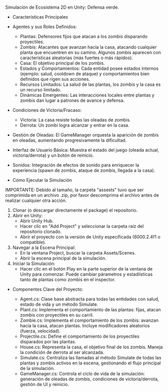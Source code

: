 Simulación de Ecosistema 2D en Unity: Defensa verde.

- Características Principales

- Agentes y sus Roles Definidos:
    - Plantas: Defensores fijos que atacan a los zombis disparando proyectiles.
    - Zombis: Atacantes que avanzan hacia la casa, atacando cualquier planta que encuentren en su camino. Algunos zombis aparecen con características aleatorias (más fuertes o más rápidos).
    - Casa: El objetivo principal de los zombis.
    - Estados y Comportamientos: Cada entidad posee estados internos (ejemplo: salud, cooldown de ataque) y comportamientos bien definidos que rigen sus acciones.
    - Recursos Limitados: La salud de las plantas, los zombis y la casa es un recurso limitado.
    - Dinámicas Emergentes: Las interacciones locales entre plantas y zombis dan lugar a patrones de avance y defensa.
    
- Condiciones de Victoria/Fracaso:
    - Victoria: La casa resiste todas las oleadas de zombis.
    - Derrota: Un zombi logra alcanzar y entrar en la casa.
    
- Gestión de Oleadas: El GameManager orquesta la aparición de zombis en oleadas, aumentando progresivamente la dificultad.
- Interfaz de Usuario Básica: Muestra el estado del juego (oleada actual, victoria/derrota) y un botón de reinicio.
- Sonidos: Integración de efectos de sonido para enriquecer la experiencia (spawn de zombis, ataque de zombis, llegada a la casa).

- Cómo Ejecutar la Simulación

IMPORTANTE: Debido al tamaño, la carpeta "assests" tuvo que ser comprimida en un archivo .zip, por favor descomprima el archivo antes de realizar cualquier otra acción.

1.  Clonar (o descargar directamente el package) el repositorio.
2.  Abrir en Unity:
    - Abrir Unity Hub.
    - Hacer clic en "Add Project" y seleccionar la carpeta raíz del repositorio clonado.
    - Abrir el proyecto con la versión de Unity especificada (6000.2.4f1 o compatible).
3.  Navegar a la Escena Principal:
    - En la ventana Project, buscar la carpeta Assets/Scenes.
    - Abrir la escena principal de la simulación.
4.  Iniciar la Simulación:
    - Hacer clic en el botón Play en la parte superior de la ventana de Unity para comenzar. Puede cambiar párametros y estadiísticas tanto de plantas como zombis en  el inspector.

- Componentes Clave del Proyecto:

   - Agent.cs: Clase base abstracta para todas las entidades con salud, estado de vida y un método Simulate.
   - Plant.cs: Implementa el comportamiento de las plantas: fijas, atacan zombis con proyectiles en su carril.
   - Zombie.cs: Implementa el comportamiento de los zombis: avanzan hacia la casa, atacan plantas. Incluye modificadores aleatorios (fuerza, velocidad).
   - Projectile.cs: Define el comportamiento de los proyectiles disparados por las plantas.
   - House.cs: Representa la casa, el objetivo final de los zombis. Maneja la condición de derrota al ser alcanzada.
   - Simulate.cs: Centraliza las llamadas al método Simulate de todas las plantas y zombis activos en la escena, gestionando el flujo principal de la simulación.
   - GameManager.cs: Controla el ciclo de vida de la simulación: generación de oleadas de zombis, condiciones de victoria/derrota, gestión de UI y reinicio.

